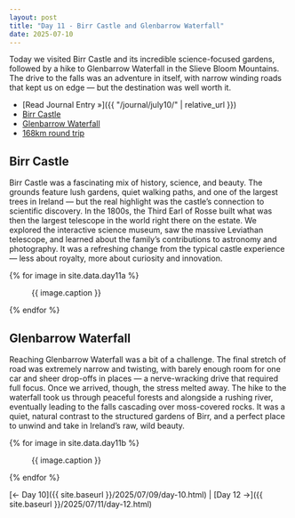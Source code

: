 ```yaml
---
layout: post
title: "Day 11 - Birr Castle and Glenbarrow Waterfall"
date: 2025-07-10
---
```


Today we visited Birr Castle and its incredible science-focused gardens, followed by a hike to Glenbarrow Waterfall in the Slieve Bloom Mountains. The drive to the falls was an adventure in itself, with narrow winding roads that kept us on edge — but the destination was well worth it.

- [Read Journal Entry »]({{ "/journal/july10/" | relative_url }})
- [Birr Castle](https://birrcastle.com/)
- [Glenbarrow Waterfall](https://slievebloom.ie/walk/waterfall-loop)
- [168km round trip](https://www.google.com/maps/dir/Weir's+Bar+%26+Restaurant,+Rathganny,+Mullingar,+County+Westmeath/Birr+Castle+Demesne,+Rosse+Row,+Townparks,+Birr,+Co.+Offaly,+R42+V027/Clamp+Hole+Waterfall,+Glenbarrow,+County+Laois/@53.3554609,-8.2673524,108275m/data=!3m2!1e3!4b1!4m20!4m19!1m5!1m1!1s0x485dc269aa52fa1b:0xf847b3467fe9ee47!2m2!1d-7.3907611!2d53.6246435!1m5!1m1!1s0x485cf788bf99f2e7:0xed8bc246c9f13868!2m2!1d-7.9144158!2d53.0966825!1m5!1m1!1s0x485d079fe7484e75:0x76b21bcd90dfdac8!2m2!1d-7.4601721!2d53.1159769!3e0?entry=ttu&g_ep=EgoyMDI1MDcxMy4wIKXMDSoASAFQAw%3D%3D)

## Birr Castle
Birr Castle was a fascinating mix of history, science, and beauty. The grounds feature lush gardens, quiet walking paths, and one of the largest trees in Ireland — but the real highlight was the castle’s connection to scientific discovery. In the 1800s, the Third Earl of Rosse built what was then the largest telescope in the world right there on the estate. We explored the interactive science museum, saw the massive Leviathan telescope, and learned about the family’s contributions to astronomy and photography. It was a refreshing change from the typical castle experience — less about royalty, more about curiosity and innovation.

{% for image in site.data.day11a %}
<figure>
  <img src="{{ site.baseurl }}{{ image.src }}" alt="">
  <figcaption>{{ image.caption }}</figcaption>
</figure>
{% endfor %}

## Glenbarrow Waterfall
Reaching Glenbarrow Waterfall was a bit of a challenge. The final stretch of road was extremely narrow and twisting, with barely enough room for one car and sheer drop-offs in places — a nerve-wracking drive that required full focus. Once we arrived, though, the stress melted away. The hike to the waterfall took us through peaceful forests and alongside a rushing river, eventually leading to the falls cascading over moss-covered rocks. It was a quiet, natural contrast to the structured gardens of Birr, and a perfect place to unwind and take in Ireland’s raw, wild beauty.

{% for image in site.data.day11b %}
<figure>
  <img src="{{ site.baseurl }}{{ image.src }}" alt="">
  <figcaption>{{ image.caption }}</figcaption>
</figure>
{% endfor %}

[← Day 10]({{ site.baseurl }}/2025/07/09/day-10.html) | [Day 12 →]({{ site.baseurl }}/2025/07/11/day-12.html)